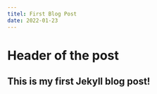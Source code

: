 ```yaml
---
titel: First Blog Post
date: 2022-01-23
---
```


# Header of the post

This is my first Jekyll blog post!
---
